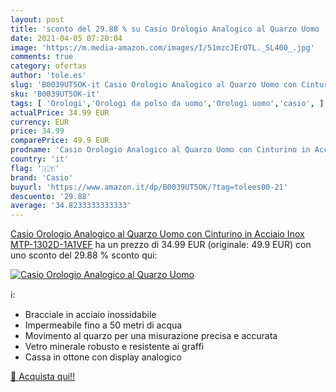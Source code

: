 ```yaml
---
layout: post
title: 'sconto del 29.88 % su Casio Orologio Analogico al Quarzo Uomo   '
date: 2021-04-05 07:20:04
image: 'https://m.media-amazon.com/images/I/51mzcJErOTL._SL400_.jpg'
comments: true
category: ofertas
author: 'tole.es'
slug: 'B0039UT5OK-it Casio Orologio Analogico al Quarzo Uomo con Cinturino in...'
sku: 'B0039UT5OK-it'
tags: [ 'Orologi','Orologi da polso da uomo','Orologi uomo','casio', ]
actualPrice: 34.99 EUR
currency: EUR
price: 34.99
comparePrice: 49.9 EUR
prodname: 'Casio Orologio Analogico al Quarzo Uomo con Cinturino in Acciaio Inox MTP-1302D-1A1VEF'
country: 'it'
flag: '🇮🇹'
brand: 'Casio'
buyurl: 'https://www.amazon.it/dp/B0039UT5OK/?tag=tolees00-21'
descuento: '29.88'
average: '34.8233333333333'
---
```


[Casio Orologio Analogico al Quarzo Uomo con Cinturino in Acciaio Inox MTP-1302D-1A1VEF](https://www.amazon.it/dp/B0039UT5OK/?tag=tolees00-21) ha un prezzo di 34.99 EUR (originale: 49.9 EUR) con uno sconto del 29.88 % sconto qui:

[![Casio Orologio Analogico al Quarzo Uomo ](https://m.media-amazon.com/images/I/51mzcJErOTL._SL400_.jpg)](https://www.amazon.it/dp/B0039UT5OK/?tag=tolees00-21)

ℹ️:

- Bracciale in acciaio inossidabile
- Impermeabile fino a 50 metri di acqua
- Movimento al quarzo per una misurazione precisa e accurata
- Vetro minerale robusto e resistente ai graffi
- Cassa in ottone con display analogico

[🛒 Acquista qui!!](https://www.amazon.it/dp/B0039UT5OK/?tag=tolees00-21)
